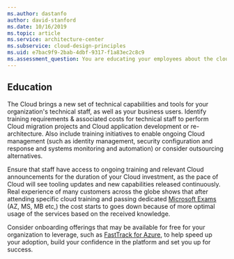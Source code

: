 ```yaml
---
ms.author: dastanfo
author: david-stanford
ms.date: 10/16/2019
ms.topic: article
ms.service: architecture-center
ms.subservice: cloud-design-principles
ms.uid: e7bac9f9-2bab-4dbf-9317-f1a83ec2c8c9
ms.assessment_question: You are educating your employees about the cloud and how it's priced?
---
```

## Education

The Cloud brings a new set of technical capabilities and tools for your organization's technical staff, as well as your business users. Identify training requirements & associated costs for technical staff to perform Cloud migration projects and Cloud application development or re-architecture. Also include training initiatives to enable ongoing Cloud management (such as identity management, security configuration and response and systems monitoring and automation) or consider outsourcing alternatives.

Ensure that staff have access to ongoing training and relevant Cloud announcements for the duration of your Cloud investment, as the pace of Cloud will see tooling updates and new capabilities released continuously. Real experience of many customers across the globe shows that after attending specific cloud training and passing dedicated [Microsoft Exams](https://www.microsoft.com/en-us/learning/exam-list.aspx) (AZ, MS, MB etc,) the cost starts to goes down because of more optimal usage of the services based on the received knowledge.

Consider onboarding offerings that may be available for free for your organization to leverage, such as [FastTrack for Azure](https://azure.microsoft.com/en-us/programs/azure-fasttrack/partners/), to help speed up your adoption, build your confidence in the platform and set you up for success.

